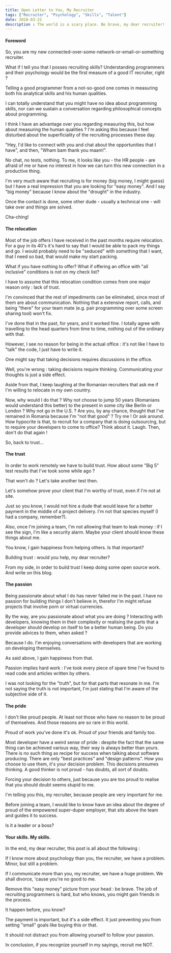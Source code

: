 ```yaml
---
title: Open Letter to You, My Recruiter
tags: ["Recruiter", "Psychology", "Skills", "Talent"]
date: 2018-03-22
description : The world is a scary place. Be brave, my dear recruiter!
---
```


#### Foreword 

So, you are my new connected-over-some-network-or-email-or-something recruiter.

What if I tell you that I posses recruiting skills? Understanding programmers and their psychology would be the first measure of a good IT recruiter, right ?

Telling a good programmer from a not-so-good one comes in measuring both his analytical skills and his human qualities. 

I can totally understand that you might have no idea about programming skills, nor can we sustain a conversation regarding philosophical concepts about programming.

I think I have an advantage over you regarding measuring this, but how about measuring the human qualities ? I'm asking this because I feel disturbed about the superficiality of the recruiting processes these day. 

"Hey, I'd like to connect with you and chat about the opportunities that I have", and then, "Wham bam thank you maam!". 

No chat, no tests, nothing. To me, it looks like you - the HR people - are afraid of me or have no interest in how we can turn this new connection in a productive thing.

I'm very much aware that recruiting is for money (big money, I might guess) but I have a real impression that you are looking for "easy money". 
And I say "big money" because I know about the "drought" in the industry.

Once the contact is done, some other dude - usually a technical one - will take over and things are solved. 

Cha-ching!


#### The relocation

Most of the job offers I have received in the past months require relocation. For a guy in its 40's it's hard to say that I would be able to pack my things and go. 
I would probably need to be "seduced" with something that I want, that I need so bad, that would make my start packing.

What if you have nothing to offer? What if offering an office with "all inclusive" conditions is not on my check list?

I have to assume that this relocation condition comes from one major reason only : lack of trust.

I'm convinced that the rest of impediments can be eliminated, since most of them are about communication. 
Nothing that a extensive report, calls, and being "there" for your team mate (e.g. pair programming over some screen sharing tool) won't fix.

I've done that in the past, for years, and it worked fine. I totally agree with travelling to the head quarters from time to time, nothing out of the ordinary with that.

However, I see no reason for being in the actual office : it's not like I have to "talk" the code, I just have to write it. 

One might say that taking decisions requires discussions in the office. 

Well, you're wrong : taking decisions require thinking. Communicating your thoughts is just a side effect.

Aside from that, I keep laughing at the Romanian recruiters that ask me if I'm willing to relocate in my own country.

Now, why would I do that ? Why not choose to jump 50 years (Romanians would understand this better) to the present in some city like Berlin or London ? Why not go in the U.S. ? 
Are you, by any chance, thought that I've remained in Romania because I'm "not that good" ? Try me ! Or ask around.
How hypocrite is that, to recruit for a company that is doing outsourcing, but to require your developers to come to office? Think about it. Laugh. Then, don't do that again !

So, back to trust...

#### The trust

In order to work remotely we have to build trust. How about some "Big 5" test results that I've took some while ago ?
 
That won't do ? Let's take another test then. 

Let's somehow prove your client that I'm worthy of trust, even if I'm not at site.

Just so you know, I would not hire a dude that would leave for a better payment in the middle of a project delivery. I'm not that species myself (I had a company, remember?).

Also, once I'm joining a team, I'm not allowing that team to leak money : if I see the sign, I'm like a security alarm. Maybe your client should know these things about me.

You know, I gain happiness from helping others. Is that important?

Building trust : would you help, my dear recruiter? 

From my side, in order to build trust I keep doing some open source work. And write on this blog.

#### The passion

Being passionate about what I do has never failed me in the past. I have no passion for building things I don't believe in, therefor I'm might refuse projects that involve porn or virtual currencies.

By the way, are you passionate about what you are doing ? 
Interacting with developers, knowing them in their complexity or realising the parts that a developer should develop on itself to be a better human being.
Do you provide advices to them, when asked ? 

Because I do. I'm enjoying conversations with developers that are working on developing themselves.

As said above, I gain happiness from that.

Passion implies hard work : I've took every piece of spare time I've found to read code and articles written by others. 

I was not looking for the "truth", but for that parts that resonate in me. I'm not saying the truth is not important, I'm just stating that I'm aware of the subjective side of it. 

#### The pride

I don't like proud people. At least not those who have no reason to be proud of themselves. And those reasons are so rare in this world. 

Proud of work you've done it's ok. Proud of your friends and family too.

Most developer have a weird sense of pride : despite the fact that the same thing can be achieved various way, their way is always better than yours.
There is no such thing as recipe for success when talking about software producing. There are only "best practices" and "design patterns". 
How you choose to use them, it's your decision problem. This decisions presumes thinking. A good thinker is not proud - has doubts, all sort of doubts.

Forcing your decision to others, just because you are too proud to realise that you should doubt seems stupid to me.

I'm telling you this, my recruiter, because people are very important for me. 

Before joining a team, I would like to know have an idea about the degree of proud of the empowered super-duper employer, that sits above the team and guides it to success.

Is it a leader or a boss?

#### Your skills. My skills.

In the end, my dear recruiter, this post is all about the following :

If I know more about psychology than you, the recruiter, we have a problem. Minor, but still a problem. 

If I communicate more than you, my recruiter, we have a huge problem. We shall divorce, 'cause you're no good to me.

Remove this "easy money" picture from your head : be brave. The job of recruiting programmers is hard, but who knows, you might gain friends in the process. 

It happen before, you know?

The payment is important, but it's a side effect. It just preventing you from setting "small" goals like buying this or that. 

It should not distract you from allowing yourself to follow your passion.

In conclusion, if you recognize yourself in my sayings, recruit me NOT.